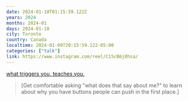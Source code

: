 ```yaml
---
date: 2024-01-10T01:15:59.122Z
years: 2024
months: 2024-01
days: 2024-01-10
city: Toronto
country: Canada
localtime: 2024-01-09T20:15:59.122-05:00
categories: ["talk"]
link: https://www.instagram.com/reel/C15cB6jOhsa/
---
```

[what triggers you, teaches you.](https://www.instagram.com/reel/C15cB6jOhsa/)

> [Get comfortable asking "what does that say about me?" to learn about why you have buttons people can push in the first place.]

